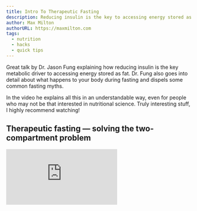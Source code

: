 ```yaml
---
title: Intro To Therapeutic Fasting
description: Reducing insulin is the key to accessing energy stored as fat. Learn what happens to your body during fasting…
author: Max Milton
authorURL: https://maxmilton.com
tags:
  - nutrition
  - hacks
  - quick tips
---
```


Great talk by Dr. Jason Fung explaining how reducing insulin is the key metabolic driver to accessing energy stored as fat. Dr. Fung also goes into detail about what happens to your body during fasting and dispels some common fasting myths.

In the video he explains all this in an understandable way, even for people who may not be that interested in nutritional science. Truly interesting stuff, I highly recommend watching!

## Therapeutic fasting — solving the two-compartment problem

<div class="embed-video">
  <iframe src="https://www.youtube.com/embed/tIuj-oMN-Fk" frameborder="0" allow="autoplay; encrypted-media" allowfullscreen></iframe>
</div>
